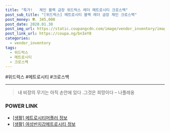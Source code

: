 ```yaml
--- 
title: "특가!   체인 블랙 금장 위드럭스 레더 메트로시티 크로스백" 
post_sub_title: "[위드럭스] 메트로시티 블랙 레더 금장 체인 크로스백" 
post_money: ₩. 345,000 
post_date: 2020.01.30 
post_img_url: https://static.coupangcdn.com/image/vendor_inventory/images/2018/12/06/18/4/db059341-7d00-4cb1-978e-82915be52e9a.JPG 
post_link_url: https://coupa.ng/bnIeY8 
categories: 
  - vendor_inventory 
tags: 
  - 위드럭스 
  - 메트로시티 
  - 크로스백 
--- 
```

  #위드럭스 #메트로시티 #크로스백 
<hr> 

> 내 비장의 무기는 아직 손안에 있다 .그것은 희망이다 – 나폴레옹 


### POWER LINK

* <a href="https://blog.naver.com/sakai111/221764882125" target="_blank"> [생활] 메트로시티머플러 정보 </a>
* <a href="https://blog.naver.com/sakai111/221765447998" target="_blank"> [생활] 여성반지갑메트로시티 정보 </a>
